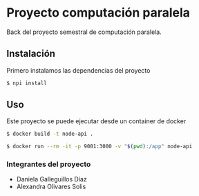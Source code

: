 # Proyecto computación paralela

Back del proyecto semestral de computación paralela.

## Instalación

Primero instalamos las dependencias del proyecto 

```bash
$ npi install
```

## Uso
Este proyecto se puede ejecutar desde un container de docker 
```bash
$ docker build -t node-api .
```

```bash
$ docker run --rm -it -p 9001:3000 -v "$(pwd):/app" node-api
```

### Integrantes del proyecto 
- Daniela Galleguillos Díaz 
- Alexandra Olivares Solis

